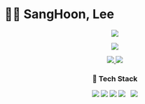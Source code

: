 # 🙋‍♂️ SangHoon, Lee

<p align="center">
  <a href="https://github.com/ss-hoon"><img src="https://hits.seeyoufarm.com/api/count/incr/badge.svg?url=https%3A%2F%2Fgithub.com%2Fss-hoon&count_bg=%2379C83D&title_bg=%23555555&icon=github.svg&icon_color=%23E1DEDE&title=hits&edge_flat=false"/></a>
</p>

<p align='center'>
  <a href="https://github.com/ss-hoon/github-readme-stats">
    <img src="https://github-readme-stats.vercel.app/api?username=ss-hoon&hide=issues&show_icons=true&theme=graywhite"/>
  </a>
</p>

<p align='center'>
  <a href="https://github.com/anuraghazra/github-readme-stats">
    <img src="https://github-readme-stats.vercel.app/api/top-langs/?username=ss-hoon&layout=compact"/>
  </a>
  <a href="https://solved.ac/lshoon1128">
    <img src="http://mazassumnida.wtf/api/generate_badge?boj=lshoon1128"/>
  </a>
</p>

<h3 align="center"> 🔎 Tech Stack </h3>
 
<p align="center">
  <img src="https://img.shields.io/badge/Java-007396?style=flat-square&logo=Java&logoColor=white"/></a>
  <img src="https://img.shields.io/badge/Spring-6DB33F?style=flat-square&logo=Spring&logoColor=white"/></a>
  <img src="https://img.shields.io/badge/vuejs-%2335495e.svg?style=flat-square&logo=vue-dot-js&logoColor=%234FC08D"/>
  <img src="https://img.shields.io/badge/Vue.js-4FC08D?style=flat-square&logo=Vue.js&logoColor=white"/></a> &nbsp
  <img src="https://img.shields.io/badge/MySQL-1498F0?style=flat-square&logo=MySQL&logoColor=white"/></a>
</p>
